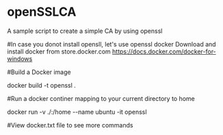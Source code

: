 # openSSLCA
A sample script to create a simple CA by using openssl

#In case you donot install opensll, let's use openssl docker
Download and install docker from store.docker.com https://docs.docker.com/docker-for-windows

#Build a Docker image

docker build -t openssl .

#Run a docker continer mapping to your current directory to home

docker run -v ./:/home --name ubuntu -it openssl

#View docker.txt file to see more commands


